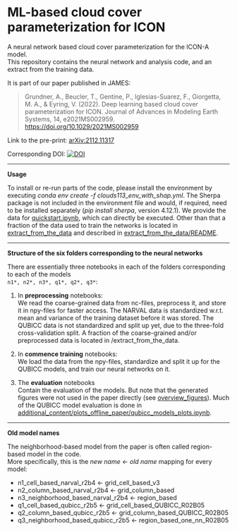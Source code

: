 # ML-based cloud cover parameterization for ICON
A neural network based cloud cover parameterization for the ICON-A model. <br>
This repository contains the neural network and analysis code, and an extract from the training data.

It is part of our paper published in JAMES:
> Grundner, A., Beucler, T., Gentine, P., Iglesias-Suarez, F., Giorgetta, M. A., & Eyring, V. (2022). Deep learning based cloud cover parameterization for ICON. Journal of Advances in Modeling Earth Systems, 14, e2021MS002959. https://doi.org/10.1029/2021MS002959 

Link to the pre-print: [arXiv:2112.11317](https://arxiv.org/abs/2112.11317)

Corresponding DOI: [![DOI](https://zenodo.org/badge/436660284.svg)](https://zenodo.org/badge/latestdoi/436660284)

---------------
**Usage**

To install or re-run parts of the code, please install the environment by executing *conda env create -f clouds113_env_with_shap.yml*. 
The Sherpa package is not included in the environment file and would, if required, need to be installed separately (*pip install sherpa*, version 4.12.1). We provide the data for [quickstart.ipynb](../master/quickstart.ipynb), which can directly be executed. Other than that a fraction of the data used to train the networks is located in [extract_from_the_data](../master/extract_from_the_data) and described in [extract_from_the_data/README](../master/extract_from_the_data/README).

---------------
**Structure of the six folders corresponding to the neural networks**

There are essentially three notebooks in each of the folders corresponding to each of the models <br>
`n1*, n2*, n3*, q1*, q2*, q3*`:

1. In **preprocessing** notebooks: <br>
We read the coarse-grained data from nc-files, preprocess it, and store it in npy-files for faster access. The NARVAL data is standardized w.r.t. mean and variance of the training dataset before it was stored. The QUBICC data is not standardized and split up yet, due to the three-fold cross-validation split. A fraction of the coarse-grained and/or preprocessed data is located in /extract_from_the_data.

2. In **commence training** notebooks: <br>
We load the data from the npy-files, standardize and split it up for the QUBICC models, and train our neural networks on it.

3. The **evaluation** notebooks <br>
Contain the evaluation of the models. But note that the generated figures were not used in the paper directly (see [overview_figures](../master/overview_figures)).
Much of the QUBICC model evaluation is done in [additional_content/plots_offline_paper/qubicc_models_plots.ipynb](../master/additional_content/plots_offline_paper/qubicc_models_plots.ipynb).

---------------
**Old model names**

The neighborhood-based model from the paper is often called region-based model in the code. <br>
More specifically, this is the *new name <- old name* mapping for every model:

- n1_cell_based_narval_r2b4 <- grid_cell_based_v3
- n2_column_based_narval_r2b4 <- grid_column_based
- n3_neighborhood_based_narval_r2b4 <- region_based
- q1_cell_based_qubicc_r2b5 <- grid_cell_based_QUBICC_R02B05
- q2_column_based_qubicc_r2b5 <- grid_column_based_QUBICC_R02B05
- q3_neighborhood_based_qubicc_r2b5 <- region_based_one_nn_R02B05


